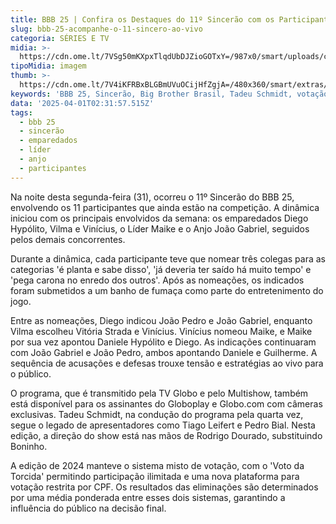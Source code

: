 ```yaml
---
title: BBB 25 | Confira os Destaques do 11º Sincerão com os Participantes
slug: bbb-25-acompanhe-o-11-sincero-ao-vivo
categoria: SÉRIES E TV
midia: >-
  https://cdn.ome.lt/7VSg50mKXpxTlqdUbDJZioGOTxY=/987x0/smart/uploads/conteudo/fotos/bbb25-vinicius-11-sincerao.jpg
tipoMidia: imagem
thumb: >-
  https://cdn.ome.lt/7V4iKFRBxBLGBmUVuOCijHfZgjA=/480x360/smart/extras/conteudos/bbb25-vinicius-11-sincerao-peq.jpg
keywords: 'BBB 25, Sincerão, Big Brother Brasil, Tadeu Schmidt, votação BBB'
data: '2025-04-01T02:31:57.515Z'
tags:
  - bbb 25
  - sincerão
  - emparedados
  - líder
  - anjo
  - participantes
---
```


Na noite desta segunda-feira (31), ocorreu o 11º Sincerão do BBB 25, envolvendo os 11 participantes que ainda estão na competição. A dinâmica iniciou com os principais envolvidos da semana: os emparedados Diego Hypólito, Vilma e Vinícius, o Líder Maike e o Anjo João Gabriel, seguidos pelos demais concorrentes.

Durante a dinâmica, cada participante teve que nomear três colegas para as categorias 'é planta e sabe disso', 'já deveria ter saído há muito tempo' e 'pega carona no enredo dos outros'. Após as nomeações, os indicados foram submetidos a um banho de fumaça como parte do entretenimento do jogo.

Entre as nomeações, Diego indicou João Pedro e João Gabriel, enquanto Vilma escolheu Vitória Strada e Vinícius. Vinícius nomeou Maike, e Maike por sua vez apontou Daniele Hypólito e Diego. As indicações continuaram com João Gabriel e João Pedro, ambos apontando Daniele e Guilherme. A sequência de acusações e defesas trouxe tensão e estratégias ao vivo para o público.

O programa, que é transmitido pela TV Globo e pelo Multishow, também está disponível para os assinantes do Globoplay e Globo.com com câmeras exclusivas. Tadeu Schmidt, na condução do programa pela quarta vez, segue o legado de apresentadores como Tiago Leifert e Pedro Bial. Nesta edição, a direção do show está nas mãos de Rodrigo Dourado, substituindo Boninho.

A edição de 2024 manteve o sistema misto de votação, com o 'Voto da Torcida' permitindo participação ilimitada e uma nova plataforma para votação restrita por CPF. Os resultados das eliminações são determinados por uma média ponderada entre esses dois sistemas, garantindo a influência do público na decisão final.
